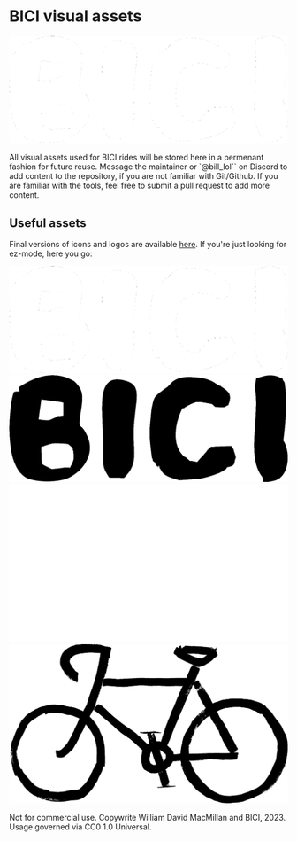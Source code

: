 # BICI visual assets

![The BICI logo, without the bicycle icon.](imgs/final-imgs/bici-white-transparent-bg.png)

All visual assets used for BICI rides will be stored here in a permenant fashion for future reuse. Message the maintainer or `@bill_lol`` on Discord to add content to the repository, if you are not familiar with Git/Github. If you are familiar with the tools, feel free to submit a pull request to add more content.

## Useful assets

Final versions of icons and logos are available [here](https://github.com/wmacmillan/bici-assets/tree/main/imgs/final-imgs). If you're just looking for ez-mode, here you go:

![BICI in white, transparent background](imgs/final-imgs/bici-white-transparent-bg.png)
![BICI in black, transparent background](imgs/final-imgs/bici-black-transparent-bg.png)
![BICI logo in white, bike only, transparent backgound](imgs/final-imgs/bici-icon-white-transparent-bg.png)
![BICI logo in black, bike only, transparent background](imgs/final-imgs/bici-icon-black-transparent-bg.png)

Not for commercial use. Copywrite William David MacMillan and BICI, 2023. Usage governed via CC0 1.0 Universal.
